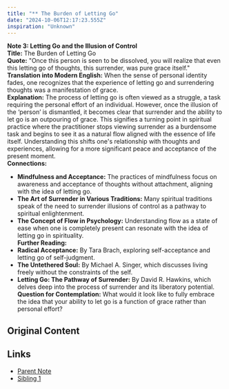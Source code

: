 ```yaml
---
title: "** The Burden of Letting Go"
date: "2024-10-06T12:17:23.555Z"
inspiration: "Unknown"
---
```


**Note 3: Letting Go and the Illusion of Control**  
**Title:** The Burden of Letting Go  
**Quote:** "Once this person is seen to be dissolved, you will realize that even this letting go of thoughts, this surrender, was pure grace itself."  
**Translation into Modern English:** When the sense of personal identity fades, one recognizes that the experience of letting go and surrendering thoughts was a manifestation of grace.  
**Explanation:** The process of letting go is often viewed as a struggle, a task requiring the personal effort of an individual. However, once the illusion of the ‘person’ is dismantled, it becomes clear that surrender and the ability to let go is an outpouring of grace. This signifies a turning point in spiritual practice where the practitioner stops viewing surrender as a burdensome task and begins to see it as a natural flow aligned with the essence of life itself. Understanding this shifts one's relationship with thoughts and experiences, allowing for a more significant peace and acceptance of the present moment.  
**Connections:**  
- **Mindfulness and Acceptance:** The practices of mindfulness focus on awareness and acceptance of thoughts without attachment, aligning with the idea of letting go.  
- **The Art of Surrender in Various Traditions:** Many spiritual traditions speak of the need to surrender illusions of control as a pathway to spiritual enlightenment.  
- **The Concept of Flow in Psychology:** Understanding flow as a state of ease when one is completely present can resonate with the idea of letting go in spirituality.  
**Further Reading:**  
- **Radical Acceptance:** By Tara Brach, exploring self-acceptance and letting go of self-judgment.  
- **The Untethered Soul:** By Michael A. Singer, which discusses living freely without the constraints of the self.  
- **Letting Go: The Pathway of Surrender:** By David R. Hawkins, which delves deep into the process of surrender and its liberatory potential.  
**Question for Contemplation:** What would it look like to fully embrace the idea that your ability to let go is a function of grace rather than personal effort?  



## Original Content



## Links

- [Parent Note](/parent-note.md)
- [Sibling 1](/zettel1.md)

